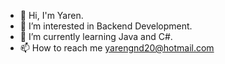 - 👋 Hi, I'm Yaren.
- 👀 I’m interested in Backend Development.
- 🌱 I’m currently learning Java and C#.
- 📫 How to reach me yarengnd20@hotmail.com

<!---
yarengundogdu/yarengundogdu is a ✨ special ✨ repository because its `README.md` (this file) appears on your GitHub profile.
You can click the Preview link to take a look at your changes.
--->
